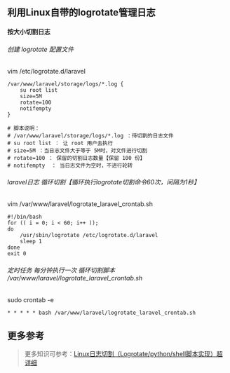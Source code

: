 ## 利用Linux自带的logrotate管理日志

#### 按大小切割日志

###### 创建 logrotate 配置文件
vim /etc/logrotate.d/laravel
```
/var/www/laravel/storage/logs/*.log {
    su root list
    size=5M
    rotate=100
    notifempty
}

# 脚本说明：
# /var/www/laravel/storage/logs/*.log ：待切割的日志文件
# su root list ： 让 root 用户去执行
# size=5M ：当日志文件大于等于 5M时，对文件进行切割
# rotate=100 ： 保留的切割日志数量【保留 100 份】
# notifempty  ： 当日志文件为空时，不进行轮转
```
###### laravel日志 循环切割【循环执行logrotate切割命令60次，间隔为1秒】
vim /var/www/laravel/logrotate_laravel_crontab.sh
```
#!/bin/bash
for (( i = 0; i < 60; i++ )); 
do
    /usr/sbin/logrotate /etc/logrotate.d/laravel
    sleep 1
done
exit 0
```
###### 定时任务 每分钟执行一次 循环切割脚本 /var/www/laravel/logrotate_laravel_crontab.sh
sudo crontab -e
```
* * * * * bash /var/www/laravel/logrotate_laravel_crontab.sh
```

## 更多参考
> 更多知识可参考：[Linux日志切割（Logrotate/python/shell脚本实现）超详细](https://blog.csdn.net/qq_31183727/article/details/90236112)
